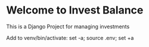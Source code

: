 # Welcome to Invest Balance

This is a Django Project for managing investments

Add to venv/bin/activate:
set -a; source .env; set +a
